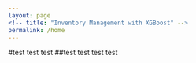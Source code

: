 ```yaml
---
layout: page
<!-- title: "Inventory Management with XGBoost" --> 
permalink: /home
---
```


#test test test
##test test test test
